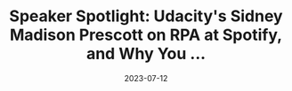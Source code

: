 ---
category:
- .nan
date: 2023-07-12
keyword_suggestion: ubuntu install docker
post_inspiration: https://www.informationweek.com/ai-or-machine-learning/speaker-spotlight-udacitys-sidney-madison-prescott-on-rpa-at-spotify-and-why-you-should-be-ready-for-rda
silot_terms: digital automation
title: 'Speaker Spotlight: Udacity''s Sidney Madison Prescott on RPA at Spotify, and
  Why You ...'
---
